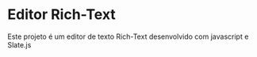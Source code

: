 # Editor Rich-Text
Este projeto é um editor de texto Rich-Text desenvolvido com javascript e Slate.js
